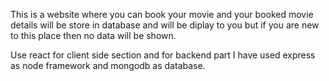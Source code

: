 This is a website where you can book your movie and your booked movie details will be store in database and will be diplay to you but if you are new to this place then no data will be shown.

Use react for client side section and for backend part I have used express as node framework and mongodb as database.